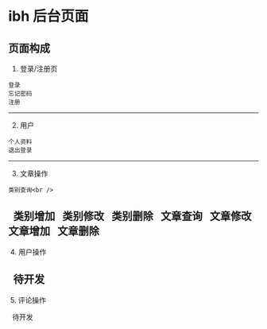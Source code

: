 # ibh 后台页面
## 页面构成

  1. 登录/注册页

    登录
    忘记密码
    注册
--------------------
  2. 用户

    个人资料
    退出登录
--------------------
  3. 文章操作

    类别查询<br />
    类别增加
    类别修改
    类别删除
    文章查询
    文章修改
    文章增加
    文章删除
--------------------
  4. 用户操作

    待开发
--------------------
  5. 评论操作

    待开发
